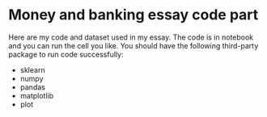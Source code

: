 # Money and banking essay code part
Here are my code and dataset used in my essay. 
The code is in notebook and you can run the cell you like.
You should have the following third-party package to run code successfully:
- sklearn
- numpy
- pandas
- matplotlib
- plot
 